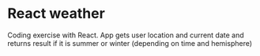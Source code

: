 # React weather
Coding exercise with React.
App gets user location and current date and returns result if it is summer or winter (depending on time and hemisphere)
